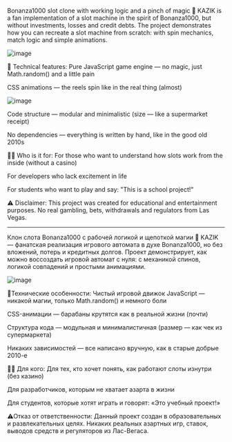 Bonanza1000 slot clone with working logic and a pinch of magic 🎲
KAZIK is a fan implementation of a slot machine in the spirit of Bonanza1000, but without investments, losses and credit debts.
The project demonstrates how you can recreate a slot machine from scratch: with spin mechanics, match logic and simple animations.

![image](https://github.com/user-attachments/assets/cce878db-a13a-4528-9f3b-604fd4ea9920)


🔧 Technical features:
Pure JavaScript game engine — no magic, just Math.random() and a little pain

CSS animations — the reels spin like in the real thing (almost)

![image](https://github.com/user-attachments/assets/5b7a9c2f-c4b6-44f5-a297-dc4f152d52cc)


Code structure — modular and minimalistic (size — like a supermarket receipt)

No dependencies — everything is written by hand, like in the good old 2010s

🤹‍♂️ Who is it for:
For those who want to understand how slots work from the inside (without a casino)

For developers who lack excitement in life

For students who want to play and say: "This is a school project!"

⚠️ Disclaimer:
This project was created for educational and entertainment purposes.
No real gambling, bets, withdrawals and regulators from Las Vegas.


--------------------------------------------------------------------------------------------------------------------------------------


Клон слота Bonanza1000 с рабочей логикой и щепоткой магии 🎲
KAZIK — фанатская реализация игрового автомата в духе Bonanza1000, но без вложений, потерь и кредитных долгов.
Проект демонстрирует, как можно воссоздать игровой автомат с нуля: с механикой спинов, логикой совпадений и простыми анимациями.

![image](https://github.com/user-attachments/assets/cce878db-a13a-4528-9f3b-604fd4ea9920)

🔧Технические особенности:
Чистый игровой движок JavaScript — никакой магии, только Math.random() и немного боли

CSS-анимации — барабаны крутятся как в реальной жизни (почти)

Структура кода — модульная и минималистичная (размер — как чек из супермаркета)

Никаких зависимостей — все написано вручную, как в старые добрые 2010-е

🤹‍♂️ Для кого:
Для тех, кто хочет понять, как работают слоты изнутри (без казино)

Для разработчиков, которым не хватает азарта в жизни

Для студентов, которые хотят играть и говорят: «Это учебный проект!»

⚠️Отказ от ответственности:
Данный проект создан в образовательных и развлекательных целях.
Никаких реальных азартных игр, ставок, выводов средств и регуляторов из Лас-Вегаса.

